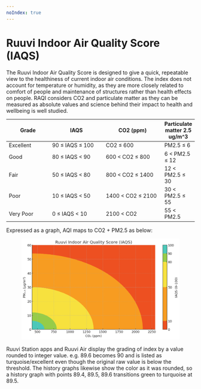 ```yaml
---
noIndex: true
---
```


# Ruuvi Indoor Air Quality Score (IAQS)

The Ruuvi Indoor Air Quality Score is designed to give a quick, repeatable view to the healthiness of current indoor air conditions. The index does not account for temperature or humidity, as they are more closely related to comfort of people and maintenance of structures rather than health effects on people. RAQI considers CO2 and particulate matter as they can be measured as absolute values and science behind their impact to health and wellbeing is well studied.&#x20;

<table><thead><tr><th width="122">Grade</th><th width="176">IAQS</th><th width="191">CO2 (ppm)</th><th>Particulate matter 2.5 ug/m^3</th></tr></thead><tbody><tr><td>Excellent</td><td>90 ≤ IAQS ≤ 100</td><td>CO2 ≤ 600</td><td>PM2.5 ≤ 6</td></tr><tr><td>Good</td><td>80 ≤ IAQS &#x3C; 90</td><td>600 &#x3C; CO2 ≤ 800</td><td>6 &#x3C; PM2.5 ≤ 12</td></tr><tr><td>Fair</td><td>50 ≤ IAQS &#x3C; 80</td><td>800 &#x3C; CO2 ≤ 1400</td><td>12 &#x3C; PM2.5 ≤ 30</td></tr><tr><td>Poor</td><td>10 ≤ IAQS &#x3C; 50</td><td>1400 &#x3C; CO2 ≤ 2100</td><td>30 &#x3C; PM2.5 ≤ 55</td></tr><tr><td>Very Poor</td><td>0 ≤ IAQS &#x3C; 10</td><td>2100 &#x3C; CO2</td><td>55 &#x3C; PM2.5</td></tr></tbody></table>

Expressed as a graph, AQI maps to CO2 + PM2.5 as below:&#x20;

<figure><img src="../.gitbook/assets/riaqs.jpg" alt=""><figcaption></figcaption></figure>

Ruuvi Station apps and Ruuvi Air display the grading of index by a value rounded to integer value. e.g. 89.6 becomes 90 and is listed as turquoise/excellent even though the original raw value is below the threshold. The history graphs likewise show the color as it was rounded, so a history graph with points 89.4, 89.5, 89.6 transitions green to turquoise at 89.5.
